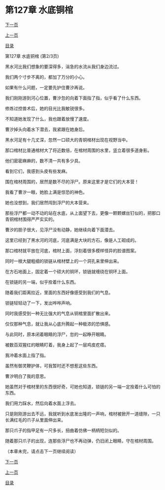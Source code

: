 <h1>第127章   水底铜棺</h1>
            <div><p><a href="./0380_%E7%AC%AC127%E7%AB%A0_%E6%B0%B4%E5%BA%95%E9%93%9C%E6%A3%BA.md">下一页</a></p><p><a href="./0378_%E7%AC%AC127%E7%AB%A0_%E6%B0%B4%E5%BA%95%E9%93%9C%E6%A3%BA.md">上一页</a></p><p><a href="../">目录</a></p></div>
            <div><p>第127章   水底铜棺 (第2/3页)</p><p>黑水河比我们想象的要深得多，湍急的水流从我们身边流过。</p><p>我们两个寸步不离的，都加了万分的小心。</p><p>如果有什么问题，一定要先护住曹汐再说。</p><p>我们刚刚游到河心位置，曹汐忽的向着下面指了指，似乎看了什么东西。</p><p>修炼过控兽术后，她的目光比我敏锐很多。</p><p>不知道她发现了什么，我也跟着放慢了速度。</p><p>曹汐掉头向着水下潜去，我紧跟在她身后。</p><p>黑水河足有十几丈深，忽然一口硕大的青铜棺材出现在视野当中。</p><p>那口棺材比普通棺材大了将近数倍，在棺材周围的水里，竖立着很多道身影。</p><p>他们密密麻麻的，数不清一共有多少具。</p><p>看到它们，我感到头皮有些发麻。</p><p>围在棺材周围的，居然是数不尽的浮尸。原来这里才是它们的大本营！</p><p>我看了曹汐一眼，她脸上满是惊恐的神色。</p><p>她也没想到，我们居然闯到浮尸的大本营来。</p><p>那些浮尸都一动不动的站在水底，从上面望下去，更像一颗颗螺丝钉似的，把那口青铜棺材围得严严实实的。</p><p>曹汐的胆子很大，见浮尸没有动静，她继续向着下面潜去。</p><p>这里已经到了黑水河的河底，河底满是大块的方石，像是人工砌成的。</p><p>那口棺材就平放在河底，棺材上面，浮刻着很多模样怪异的脸谱图案。</p><p>同时一根大腿粗细的锁链从棺材壁上的一个洞孔来里伸出来。</p><p>在方石地面上，固定着一个硕大的铜环，锁链就缠绕在铜环上面。</p><p>在锁链的另一端，似乎拴着什么东西。</p><p>随着我们距离拉近，里面的东西好像感受到我们的气息。</p><p>锁链轻轻动了一下，发出哗哗声响。</p><p>同时我感受到一种无比强大的气息从铜棺里面扩散出来。</p><p>仅仅那种气息，就让我从心底升腾起一种极浓的恐惧感。</p><p>与此同时，原本闭着眼睛的浮尸，忽的一起睁开眼睛。</p><p>被数百双猩红的眼睛盯着，我身上起了一层鸡皮疙瘩。</p><p>我冲着水面上指了指。</p><p>虽然有御灵鞭护体，可我暂时还不想惹这些东西。</p><p>曹汐明白了我的意思。</p><p>她虽然对于棺材里的东西很好奇，可她也知道，锁链的另一端一定拴着什么可怕的东西。</p><p>我们用力踩水，然后向着水面上浮去。</p><p>只是刚刚游出去不远，我就听到水底发出隆的一声响，棺材被掀开一道缝隙，一只长满红毛的爪子从里面伸出来。</p><p>那只爪子的指甲足有一尺多长，扭曲着仿佛一柄柄短剑似的。</p><p>随着那只爪子的出现，连那些浮尸也不再动弹，仍旧闭上眼睛，守在棺材周围。</p><p>（本章未完，请点击下一页继续阅读）</p></div>
            <div><p><a href="./0380_%E7%AC%AC127%E7%AB%A0_%E6%B0%B4%E5%BA%95%E9%93%9C%E6%A3%BA.md">下一页</a></p><p><a href="./0378_%E7%AC%AC127%E7%AB%A0_%E6%B0%B4%E5%BA%95%E9%93%9C%E6%A3%BA.md">上一页</a></p><p><a href="../">目录</a></p></div>